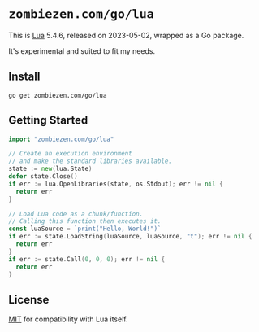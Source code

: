 # `zombiezen.com/go/lua`

This is [Lua](https://www.lua.org/) 5.4.6, released on 2023-05-02, wrapped as a Go package.

It's experimental and suited to fit my needs.

## Install

```shell
go get zombiezen.com/go/lua
```

## Getting Started

```go
import "zombiezen.com/go/lua"

// Create an execution environment
// and make the standard libraries available.
state := new(lua.State)
defer state.Close()
if err := lua.OpenLibraries(state, os.Stdout); err != nil {
  return err
}

// Load Lua code as a chunk/function.
// Calling this function then executes it.
const luaSource = `print("Hello, World!")`
if err := state.LoadString(luaSource, luaSource, "t"); err != nil {
  return err
}
if err := state.Call(0, 0, 0); err != nil {
  return err
}
```

## License

[MIT](LICENSE) for compatibility with Lua itself.
